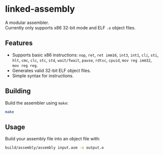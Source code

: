 # linked-assembly

A modular assembler.  
Currently only supports x86 32-bit mode and ELF `.o` object files.

## Features

- Supports basic x86 instructions: `nop`, `ret`, `ret imm16`, `int3`, `int1`, `cli`, `sti`, `hlt`, `cmc`, `clc`, `stc`, `std`, `wait/fwait`, `pause`, `rdtsc`, `cpuid`, `mov reg imm32`, `mov reg reg`.
- Generates valid 32-bit ELF object files.
- Simple syntax for instructions.

## Building

Build the assembler using `make`:

```bash
make
```

## Usage

Build your assembly file into an object file with:

```bash
build/assembly/assembly input.asm -o output.o
```